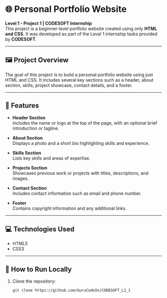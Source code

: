 # 🌐 Personal Portfolio Website

**Level 1 - Project 1 | CODESOFT Internship**  
This project is a beginner-level portfolio website created using only **HTML and CSS**. It was developed as part of the Level 1 internship tasks provided by **CODESOFT**.

---

## 🖼️ Project Overview

The goal of this project is to build a personal portfolio website using just HTML and CSS. It includes several key sections such as a header, about section, skills, project showcase, contact details, and a footer.

---

## 🚀 Features

- **Header Section**  
  Includes the name or logo at the top of the page, with an optional brief introduction or tagline.

- **About Section**  
  Displays a photo and a short bio highlighting skills and experience.

- **Skills Section**  
  Lists key skills and areas of expertise.

- **Projects Section**  
  Showcases previous work or projects with titles, descriptions, and images.

- **Contact Section**  
  Includes contact information such as email and phone number.

- **Footer**  
  Contains copyright information and any additional links.

---

## 💻 Technologies Used

- HTML5
- CSS3

---

## 📂 How to Run Locally

1. Clone the repository:
   ```bash
   git clone https://github.com/GuruCodeIn/CODESOFT_L1_1
